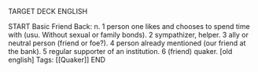 TARGET DECK
ENGLISH

START
Basic
Friend
Back: n. 1 person one likes and chooses to spend time with (usu. Without sexual or family bonds). 2 sympathizer, helper. 3 ally or neutral person (friend or foe?). 4 person already mentioned (our friend at the bank). 5 regular supporter of an institution. 6 (friend) quaker. [old english]
Tags: [[Quaker]]
END

